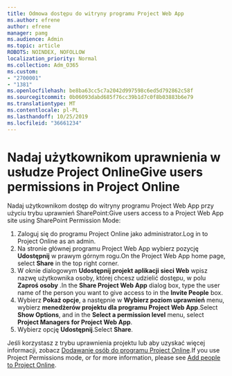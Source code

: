 ```yaml
---
title: Odmowa dostępu do witryny programu Project Web App
ms.author: efrene
author: efrene
manager: pamg
ms.audience: Admin
ms.topic: article
ROBOTS: NOINDEX, NOFOLLOW
localization_priority: Normal
ms.collection: Adm_O365
ms.custom:
- "2700001"
- "1381"
ms.openlocfilehash: be8ba63cc5c7a2042d997598c6ed5d792862c58f
ms.sourcegitcommit: 0b06093dabd685f76cc39b1d7c0f8b03883b6e79
ms.translationtype: MT
ms.contentlocale: pl-PL
ms.lasthandoff: 10/25/2019
ms.locfileid: "36661234"
---
```

# <a name="give-users-permissions-in-project-online"></a><span data-ttu-id="56047-102">Nadaj użytkownikom uprawnienia w usłudze Project Online</span><span class="sxs-lookup"><span data-stu-id="56047-102">Give users permissions in Project Online</span></span>

<span data-ttu-id="56047-103">Nadaj użytkownikom dostęp do witryny programu Project Web App przy użyciu trybu uprawnień SharePoint:</span><span class="sxs-lookup"><span data-stu-id="56047-103">Give users access to a Project Web App site using SharePoint Permission Mode:</span></span>

1. <span data-ttu-id="56047-104">Zaloguj się do programu Project Online jako administrator.</span><span class="sxs-lookup"><span data-stu-id="56047-104">Log in to Project Online as an admin.</span></span>
2. <span data-ttu-id="56047-105">Na stronie głównej programu Project Web App wybierz pozycję **Udostępnij** w prawym górnym rogu.</span><span class="sxs-lookup"><span data-stu-id="56047-105">On the Project Web App home page, select **Share** in the top right corner.</span></span>
3. <span data-ttu-id="56047-106">W oknie dialogowym **Udostępnij projekt aplikacji sieci Web** wpisz nazwę użytkownika osoby, której chcesz udzielić dostępu, w polu **Zaproś osoby** .</span><span class="sxs-lookup"><span data-stu-id="56047-106">In the **Share Project Web App** dialog box, type the user name of the person you want to give access to in the **Invite People** box.</span></span>
4. <span data-ttu-id="56047-107">Wybierz **Pokaż opcje**, a następnie w **Wybierz poziom uprawnień** menu, wybierz **menedżerów projektu dla programu Project Web App**.</span><span class="sxs-lookup"><span data-stu-id="56047-107">Select **Show Options**, and in the **Select a permission level** menu, select **Project Managers for Project Web App**.</span></span>
5. <span data-ttu-id="56047-108">Wybierz opcję **Udostępnij**.</span><span class="sxs-lookup"><span data-stu-id="56047-108">Select **Share**.</span></span>

<span data-ttu-id="56047-109">Jeśli korzystasz z trybu uprawnienia projektu lub aby uzyskać więcej informacji, zobacz [Dodawanie osób do programu Project Online](https://docs.microsoft.com/projectonline/step-2-add-people-to-project-online).</span><span class="sxs-lookup"><span data-stu-id="56047-109">If you use Project Permissions mode, or for more information, please see [Add people to Project Online](https://docs.microsoft.com/projectonline/step-2-add-people-to-project-online).</span></span>
